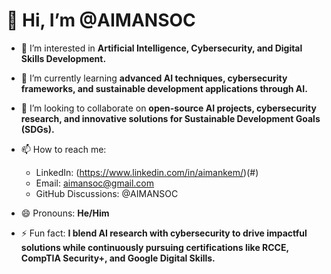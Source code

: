 # 👋 Hi, I’m @AIMANSOC

- 👀 I’m interested in **Artificial Intelligence, Cybersecurity, and Digital Skills Development.**  
- 🌱 I’m currently learning **advanced AI techniques, cybersecurity frameworks, and sustainable development applications through AI.**  
- 💞️ I’m looking to collaborate on **open-source AI projects, cybersecurity research, and innovative solutions for Sustainable Development Goals (SDGs).**  
- 📫 How to reach me:  
  - LinkedIn: (https://www.linkedin.com/in/aimankem/)(#)  
  - Email: [aimansoc@gmail.com](#)  
  - GitHub Discussions: @AIMANSOC  

- 😄 Pronouns: **He/Him**  
- ⚡ Fun fact: **I blend AI research with cybersecurity to drive impactful solutions while continuously pursuing certifications like RCCE, CompTIA Security+, and Google Digital Skills.**  


<!---
AIMANSOC/AIMANSOC is a ✨ special ✨ repository because its `README.md` (this file) appears on your GitHub profile.
You can click the Preview link to take a look at your changes.
--->
